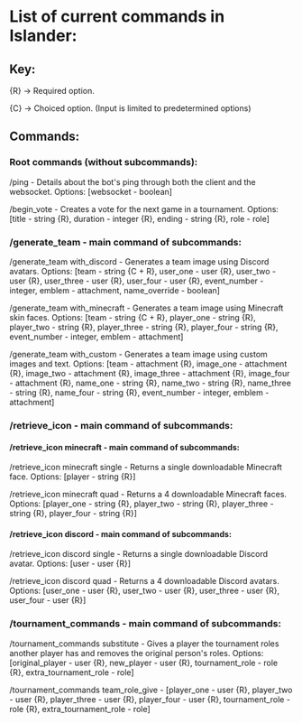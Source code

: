 # List of current commands in Islander:

## Key:

{R} -> Required option.

{C} -> Choiced option. (Input is limited to predetermined options)

## Commands:

### Root commands (without subcommands):

/ping - Details about the bot's ping through both the client and the websocket. Options: [websocket - boolean]

/begin_vote - Creates a vote for the next game in a tournament. Options: [title - string {R}, duration - integer {R}, ending - string {R}, role - role]

### /generate_team - main command of subcommands:

/generate_team with_discord - Generates a team image using Discord avatars. Options: [team - string {C + R}, user_one - user {R}, user_two - user {R}, user_three - user {R}, user_four - user {R}, event_number - integer, emblem - attachment, name_override - boolean]

/generate_team with_minecraft - Generates a team image using Minecraft skin faces. Options: [team - string {C + R}, player_one - string {R}, player_two - string {R}, player_three - string {R}, player_four - string {R}, event_number - integer, emblem - attachment]

/generate_team with_custom - Generates a team image using custom images and text. Options: [team - attachment {R}, image_one - attachment {R}, image_two - attachment {R}, image_three - attachment {R}, image_four - attachment {R}, name_one - string {R}, name_two - string {R}, name_three - string {R}, name_four - string {R}, event_number - integer, emblem - attachment]

### /retrieve_icon - main command of subcommands:
#### /retrieve_icon minecraft - main command of subcommands: 
/retrieve_icon minecraft single -  Returns a single downloadable Minecraft face. Options: [player - string {R}]

/retrieve_icon minecraft quad -  Returns a 4 downloadable Minecraft faces. Options: [player_one - string {R}, player_two - string {R}, player_three - string {R}, player_four - string {R}]
#### /retrieve_icon discord - main command of subcommands: 
/retrieve_icon discord single -  Returns a single downloadable Discord avatar. Options: [user - user {R}]

/retrieve_icon discord quad -  Returns a 4 downloadable Discord avatars. Options: [user_one - user {R}, user_two - user {R}, user_three - user {R}, user_four - user {R}]

### /tournament_commands - main command of subcommands:
/tournament_commands substitute - Gives a player the tournament roles another player has and removes the original person's roles. Options: [original_player - user {R}, new_player - user {R}, tournament_role - role {R}, extra_tournament_role - role]

/tournament_commands team_role_give - [player_one - user {R}, player_two - user {R}, player_three - user {R}, player_four - user {R}, tournament_role - role {R}, extra_tournament_role - role]
